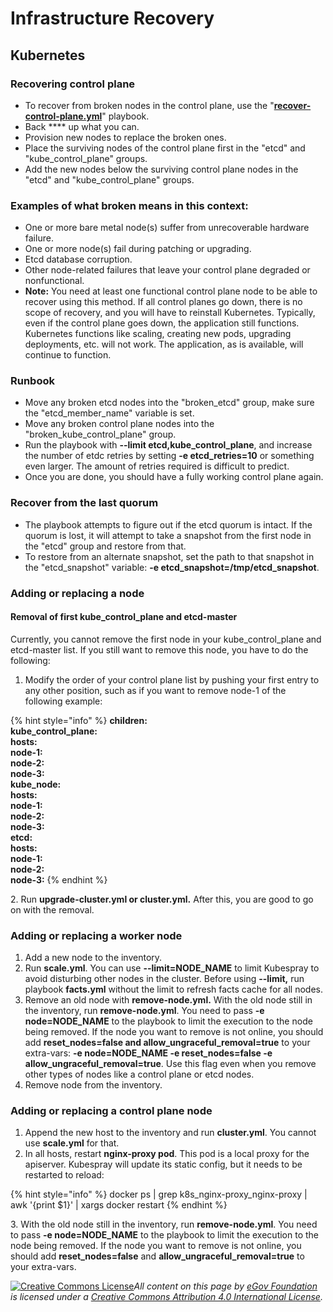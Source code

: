 # Infrastructure Recovery

## Kubernetes&#x20;

### Recovering control plane&#x20;

* To recover from broken nodes in the control plane, use the                                      "[**recover-control-plane.yml**](https://github.com/egovernments/divoc-installer/blob/master/ansible-cookbooks/kubernetes/recover-control-plane.yml)" playbook.
* Back **** up what you can.
* Provision new nodes to replace the broken ones.
* Place the surviving nodes of the control plane first in the "etcd" and "kube\_control\_plane" groups.
* Add the new nodes below the surviving control plane nodes in the "etcd" and "kube\_control\_plane" groups.

### Examples of what broken means in this context:

* One or more bare metal node(s) suffer from unrecoverable hardware failure.&#x20;
* One or more node(s) fail during patching or upgrading.&#x20;
* Etcd database corruption.&#x20;
* Other node-related failures that leave your control plane degraded or nonfunctional.
* **Note:** You need at least one functional control plane node to be able to recover using this method. If all control planes go down, there is no scope of recovery, and you will have to reinstall Kubernetes. Typically, even if the control plane goes down, the application still functions. Kubernetes functions like scaling, creating new pods, upgrading deployments, etc. will not work. The application, as is available, will continue to function.

### Runbook

* Move any broken etcd nodes into the "broken\_etcd" group, make sure the "etcd\_member\_name" variable is set.
* Move any broken control plane nodes into the "broken\_kube\_control\_plane" group.
* Run the playbook with **--limit etcd,kube\_control\_plane**, and increase the number of etdc retries by setting **-e etcd\_retries=10** or something even larger. The amount of retries required is difficult to predict.
* Once you are done, you should have a fully working control plane again.

### **Recover from the last quorum**

* The playbook attempts to figure out if the etcd quorum is intact. If the quorum is lost, it will attempt to take a snapshot from the first node in the "etcd" group and restore from that.&#x20;
* To restore from an alternate snapshot, set the path to that snapshot in the "etcd\_snapshot" variable: **-e etcd\_snapshot=/tmp/etcd\_snapshot**.

### **Adding or replacing a node**

#### Removal of first kube\_control\_plane and etcd-master&#x20;

Currently, you cannot remove the first node in your kube\_control\_plane and etcd-master list. If you still want to remove this node, you have to do the following:

1. Modify the order of your control plane list by pushing your first entry to any other position, such as if you want to remove node-1 of the following example:

{% hint style="info" %}
**children:**\
&#x20;   **kube\_control\_plane:**\
&#x20;     **hosts:**\
&#x20;       **node-1:**\
&#x20;       **node-2:**\
&#x20;       **node-3:**\
&#x20;   **kube\_node:**\
&#x20;     **hosts:**\
&#x20;       **node-1:**\
&#x20;       **node-2:**\
&#x20;       **node-3:**\
&#x20;   **etcd:**\
&#x20;     **hosts:**\
&#x20;       **node-1:**\
&#x20;       **node-2:**\
&#x20;       **node-3:**
{% endhint %}

2\. Run **upgrade-cluster.yml or cluster.yml.** After this, you are good to go on with the removal.

### **Adding or replacing a worker node**

1. Add a new node to the inventory.
2. Run **scale.yml**. You can use **--limit=NODE\_NAME** to limit Kubespray to avoid disturbing other nodes in the cluster. Before using **--limit,** run playbook **facts.yml** without the limit to refresh facts cache for all nodes.
3. Remove an old node with **remove-node.yml.** With the old node still in the inventory, run **remove-node.yml**. You need to pass **-e node=NODE\_NAME** to the playbook to limit the execution to the node being removed. If the node you want to remove is not online, you should add **reset\_nodes=false and allow\_ungraceful\_removal=true** to your extra-vars: **-e node=NODE\_NAME -e reset\_nodes=false -e allow\_ungraceful\_removal=true**. Use this flag even when you remove other types of nodes like a control plane or etcd nodes.
4. Remove node from the inventory.

### **Adding or replacing a control plane node**

1. Append the new host to the inventory and run **cluster.yml**. You cannot use **scale.yml** for that.
2. In all hosts, restart **nginx-proxy pod**. This pod is a local proxy for the apiserver. Kubespray will update its static config, but it needs to be restarted to reload:

{% hint style="info" %}
docker ps | grep k8s\_nginx-proxy\_nginx-proxy | awk '{print $1}' | xargs docker restart
{% endhint %}

&#x20;3\. With the old node still in the inventory, run **remove-node.yml**. You need to pass **-e        node=NODE\_NAME** to the playbook to limit the execution to the node being removed. If the node you want to remove is not online, you should add **reset\_nodes=false** and **allow\_ungraceful\_removal=true** to your extra-vars.



[![Creative Commons License](https://i.creativecommons.org/l/by/4.0/80x15.png)](http://creativecommons.org/licenses/by/4.0/)_All content on this page by_ [_eGov Foundation_](https://egov.org.in/) _is licensed under a_ [_Creative Commons Attribution 4.0 International License_](http://creativecommons.org/licenses/by/4.0/)_._
